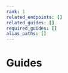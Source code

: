 ```yaml
---
rank: 1
related_endpoints: []
related_guides: []
required_guides: []
alias_paths: []
---
```


# Guides
